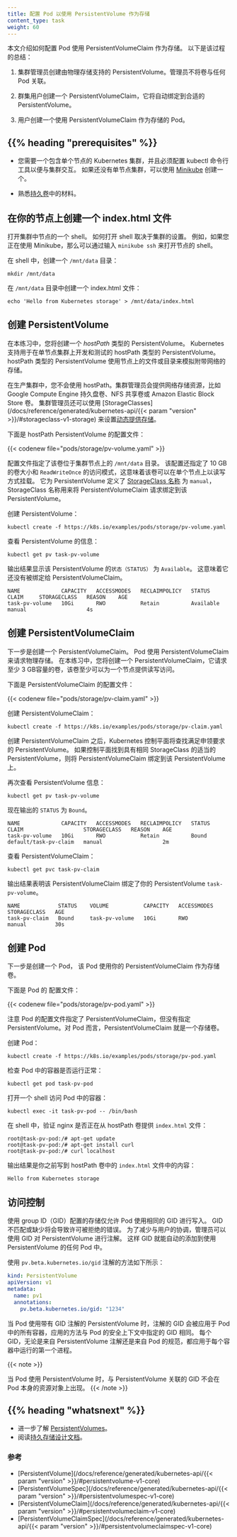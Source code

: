 ```yaml
---
title: 配置 Pod 以使用 PersistentVolume 作为存储
content_type: task
weight: 60
---
```


<!--
---
title: Configure a Pod to Use a PersistentVolume for Storage
content_type: task
weight: 60
---
-->

<!-- overview -->

<!--
This page shows how to configure a Pod to use a PersistentVolumeClaim for storage.
Here is a summary of the process:

1. A cluster administrator creates a PersistentVolume that is backed by physical
storage. The administrator does not associate the volume with any Pod.

1. A cluster user creates a PersistentVolumeClaim, which gets automatically
bound to a suitable PersistentVolume.

1. The user creates a Pod that uses the PersistentVolumeClaim as storage.
-->

本文介绍如何配置 Pod 使用 PersistentVolumeClaim 作为存储。
以下是该过程的总结：

1. 集群管理员创建由物理存储支持的 PersistentVolume。管理员不将卷与任何 Pod 关联。

1. 群集用户创建一个 PersistentVolumeClaim，它将自动绑定到合适的 PersistentVolume。

1. 用户创建一个使用 PersistentVolumeClaim 作为存储的 Pod。



## {{% heading "prerequisites" %}}


<!--
* You need to have a Kubernetes cluster that has only one Node, and the kubectl
command-line tool must be configured to communicate with your cluster. If you
do not already have a single-node cluster, you can create one by using
[Minikube](/docs/getting-started-guides/minikube).

* Familiarize yourself with the material in
[Persistent Volumes](/docs/concepts/storage/persistent-volumes/).
-->

* 您需要一个包含单个节点的 Kubernetes 集群，并且必须配置 kubectl 命令行工具以便与集群交互。
如果还没有单节点集群，可以使用 [Minikube](/docs/getting-started-guides/minikube) 创建一个。

* 熟悉[持久卷](/docs/concepts/storage/persistent-volumes/)中的材料。



<!-- steps -->

<!--
## Create an index.html file on your Node

Open a shell to the Node in your cluster. How you open a shell depends on how
you set up your cluster. For example, if you are using Minikube, you can open a
shell to your Node by entering `minikube ssh`.

In your shell, create a `/mnt/data` directory:
-->

## 在你的节点上创建一个 index.html 文件

打开集群中节点的一个 shell。
如何打开 shell 取决于集群的设置。
例如，如果您正在使用 Minikube，那么可以通过输入 `minikube ssh` 来打开节点的 shell。

在 shell 中，创建一个 `/mnt/data` 目录：

    mkdir /mnt/data

<!--
In the `/mnt/data` directory, create an `index.html` file:
-->

在 `/mnt/data` 目录中创建一个 index.html 文件：

    echo 'Hello from Kubernetes storage' > /mnt/data/index.html

<!--
## Create a PersistentVolume

In this exercise, you create a *hostPath* PersistentVolume. Kubernetes supports
hostPath for development and testing on a single-node cluster. A hostPath
PersistentVolume uses a file or directory on the Node to emulate network-attached storage.
-->

## 创建 PersistentVolume

在本练习中，您将创建一个 *hostPath* 类型的 PersistentVolume。
Kubernetes 支持用于在单节点集群上开发和测试的 hostPath 类型的 PersistentVolume。
hostPath 类型的 PersistentVolume 使用节点上的文件或目录来模拟附带网络的存储。

<!--
In a production cluster, you would not use hostPath. Instead a cluster administrator
would provision a network resource like a Google Compute Engine persistent disk,
an NFS share, or an Amazon Elastic Block Store volume. Cluster administrators can also
use [StorageClasses](/docs/reference/generated/kubernetes-api/{{< param "version" >}}/#storageclass-v1-storage)
to set up
[dynamic provisioning](https://kubernetes.io/blog/2016/10/dynamic-provisioning-and-storage-in-kubernetes).

Here is the configuration file for the hostPath PersistentVolume:
-->

在生产集群中，您不会使用 hostPath。集群管理员会提供网络存储资源，比如 Google Compute Engine 持久盘卷、NFS 共享卷或 Amazon Elastic Block Store 卷。
集群管理员还可以使用 [StorageClasses](/docs/reference/generated/kubernetes-api/{{< param "version" >}}/#storageclass-v1-storage) 来设置[动态提供存储](https://kubernetes.io/blog/2016/10/dynamic-provisioning-and-storage-in-kubernetes)。

下面是 hostPath PersistentVolume 的配置文件：

{{< codenew file="pods/storage/pv-volume.yaml" >}}

<!--
The configuration file specifies that the volume is at `/mnt/data` on the
cluster's Node. The configuration also specifies a size of 10 gibibytes and
an access mode of `ReadWriteOnce`, which means the volume can be mounted as
read-write by a single Node. It defines the [StorageClass name](/docs/concepts/storage/persistent-volumes/#class)
`manual` for the PersistentVolume, which will be used to bind
PersistentVolumeClaim requests to this PersistentVolume.

Create the PersistentVolume:
-->

配置文件指定了该卷位于集群节点上的 `/mnt/data` 目录。
该配置还指定了 10 GB的卷大小和 `ReadWriteOnce` 的访问模式，这意味着该卷可以在单个节点上以读写方式挂载。
它为 PersistentVolume 定义了 [StorageClass 名称](/docs/concepts/storage/persistent-volumes/#class) 为 `manual`，StorageClass 名称用来将 PersistentVolumeClaim 请求绑定到该 PersistentVolume。

创建 PersistentVolume：

    kubectl create -f https://k8s.io/examples/pods/storage/pv-volume.yaml

<!--
View information about the PersistentVolume:
-->

查看 PersistentVolume 的信息：

    kubectl get pv task-pv-volume

<!--
The output shows that the PersistentVolume has a `STATUS` of `Available`. This
means it has not yet been bound to a PersistentVolumeClaim.
-->

输出结果显示该 PersistentVolume 的`状态（STATUS）` 为 `Available`。
这意味着它还没有被绑定给 PersistentVolumeClaim。

    NAME             CAPACITY   ACCESSMODES   RECLAIMPOLICY   STATUS      CLAIM     STORAGECLASS   REASON    AGE
    task-pv-volume   10Gi       RWO           Retain          Available             manual                   4s

<!--
## Create a PersistentVolumeClaim

The next step is to create a PersistentVolumeClaim. Pods use PersistentVolumeClaims
to request physical storage. In this exercise, you create a PersistentVolumeClaim
that requests a volume of at least three gibibytes that can provide read-write
access for at least one Node.

Here is the configuration file for the PersistentVolumeClaim:
-->

## 创建 PersistentVolumeClaim

下一步是创建一个 PersistentVolumeClaim。
Pod 使用 PersistentVolumeClaim 来请求物理存储。
在本练习中，您将创建一个 PersistentVolumeClaim，它请求至少 3 GB容量的卷，该卷至少可以为一个节点提供读写访问。

下面是 PersistentVolumeClaim 的配置文件：

{{< codenew file="pods/storage/pv-claim.yaml" >}}

<!--
Create the PersistentVolumeClaim:
-->

创建 PersistentVolumeClaim：

    kubectl create -f https://k8s.io/examples/pods/storage/pv-claim.yaml

<!--
After you create the PersistentVolumeClaim, the Kubernetes control plane looks
for a PersistentVolume that satisfies the claim's requirements. If the control
plane finds a suitable PersistentVolume with the same StorageClass, it binds the
claim to the volume.

Look again at the PersistentVolume:
-->

创建 PersistentVolumeClaim 之后，Kubernetes 控制平面将查找满足申领要求的 PersistentVolume。
如果控制平面找到具有相同 StorageClass 的适当的 PersistentVolume，则将 PersistentVolumeClaim 绑定到该 PersistentVolume 上。

再次查看 PersistentVolume 信息：

    kubectl get pv task-pv-volume

<!--
Now the output shows a `STATUS` of `Bound`.
-->
现在输出的 `STATUS` 为 `Bound`。

    NAME             CAPACITY   ACCESSMODES   RECLAIMPOLICY   STATUS    CLAIM                   STORAGECLASS   REASON    AGE
    task-pv-volume   10Gi       RWO           Retain          Bound     default/task-pv-claim   manual                   2m

<!--
Look at the PersistentVolumeClaim:
-->
查看 PersistentVolumeClaim：

    kubectl get pvc task-pv-claim

<!--
The output shows that the PersistentVolumeClaim is bound to your PersistentVolume,
`task-pv-volume`.
-->

输出结果表明该 PersistentVolumeClaim 绑定了你的 PersistentVolume `task-pv-volume`。

    NAME            STATUS    VOLUME           CAPACITY   ACCESSMODES   STORAGECLASS   AGE
    task-pv-claim   Bound     task-pv-volume   10Gi       RWO           manual         30s

<!--
## Create a Pod

The next step is to create a Pod that uses your PersistentVolumeClaim as a volume.

Here is the configuration file for the Pod:
-->

## 创建 Pod

下一步是创建一个 Pod， 该 Pod 使用你的 PersistentVolumeClaim 作为存储卷。

下面是 Pod 的 配置文件：

{{< codenew file="pods/storage/pv-pod.yaml" >}}

<!--
Notice that the Pod's configuration file specifies a PersistentVolumeClaim, but
it does not specify a PersistentVolume. From the Pod's point of view, the claim
is a volume.

Create the Pod:
-->

注意 Pod 的配置文件指定了 PersistentVolumeClaim，但没有指定 PersistentVolume。对 Pod 而言，PersistentVolumeClaim 就是一个存储卷。

创建 Pod：

    kubectl create -f https://k8s.io/examples/pods/storage/pv-pod.yaml

<!--
Verify that the Container in the Pod is running;
-->

检查 Pod 中的容器是否运行正常：

    kubectl get pod task-pv-pod

<!--
Get a shell to the Container running in your Pod:
-->

打开一个 shell 访问 Pod 中的容器：

    kubectl exec -it task-pv-pod -- /bin/bash

<!--
In your shell, verify that nginx is serving the `index.html` file from the
hostPath volume:
-->

在 shell 中，验证 nginx 是否正在从 hostPath 卷提供 `index.html` 文件：

    root@task-pv-pod:/# apt-get update
    root@task-pv-pod:/# apt-get install curl
    root@task-pv-pod:/# curl localhost

<!--
The output shows the text that you wrote to the `index.html` file on the
hostPath volume:
-->

输出结果是你之前写到 hostPath 卷中的 `index.html` 文件中的内容：

    Hello from Kubernetes storage




<!-- discussion -->

<!--
## Access control

Storage configured with a group ID (GID) allows writing only by Pods using the same
GID. Mismatched or missing GIDs cause permission denied errors. To reduce the
need for coordination with users, an administrator can annotate a PersistentVolume
with a GID. Then the GID is automatically added to any Pod that uses the
PersistentVolume.

Use the `pv.beta.kubernetes.io/gid` annotation as follows:
-->

## 访问控制

使用 group ID（GID）配置的存储仅允许 Pod 使用相同的 GID 进行写入。
GID 不匹配或缺少将会导致许可被拒绝的错误。
为了减少与用户的协调，管理员可以使用 GID 对 PersistentVolume 进行注解。
这样 GID 就能自动的添加到使用 PersistentVolume 的任何 Pod 中。

使用 `pv.beta.kubernetes.io/gid` 注解的方法如下所示：

```yaml
kind: PersistentVolume
apiVersion: v1
metadata:
  name: pv1
  annotations:
    pv.beta.kubernetes.io/gid: "1234"
```

<!--
When a Pod consumes a PersistentVolume that has a GID annotation, the annotated GID
is applied to all Containers in the Pod in the same way that GIDs specified in the
Pod’s security context are. Every GID, whether it originates from a PersistentVolume
annotation or the Pod’s specification, is applied to the first process run in
each Container.
-->

当 Pod 使用带有 GID 注解的 PersistentVolume 时，注解的 GID 会被应用于 Pod 中的所有容器，应用的方法与 Pod 的安全上下文中指定的 GID 相同。
每个 GID，无论是来自 PersistentVolume 注解还是来自 Pod 的规范，都应用于每个容器中运行的第一个进程。

{{< note >}}
<!--
When a Pod consumes a PersistentVolume, the GIDs associated with the
PersistentVolume are not present on the Pod resource itself.
-->
当 Pod 使用 PersistentVolume 时，与 PersistentVolume 关联的 GID 不会在 Pod 本身的资源对象上出现。
{{< /note >}}




## {{% heading "whatsnext" %}}


<!--
* Learn more about [PersistentVolumes](/docs/concepts/storage/persistent-volumes/).
* Read the [Persistent Storage design document](https://git.k8s.io/community/contributors/design-proposals/storage/persistent-storage.md).
-->

* 进一步了解 [PersistentVolumes](/docs/concepts/storage/persistent-volumes/)。
* 阅读[持久存储设计文档](https://git.k8s.io/community/contributors/design-proposals/storage/persistent-storage.md)。

<!--
### Reference
-->

### 参考

* [PersistentVolume](/docs/reference/generated/kubernetes-api/{{< param "version" >}}/#persistentvolume-v1-core)
* [PersistentVolumeSpec](/docs/reference/generated/kubernetes-api/{{< param "version" >}}/#persistentvolumespec-v1-core)
* [PersistentVolumeClaim](/docs/reference/generated/kubernetes-api/{{< param "version" >}}/#persistentvolumeclaim-v1-core)
* [PersistentVolumeClaimSpec](/docs/reference/generated/kubernetes-api/{{< param "version" >}}/#persistentvolumeclaimspec-v1-core)




